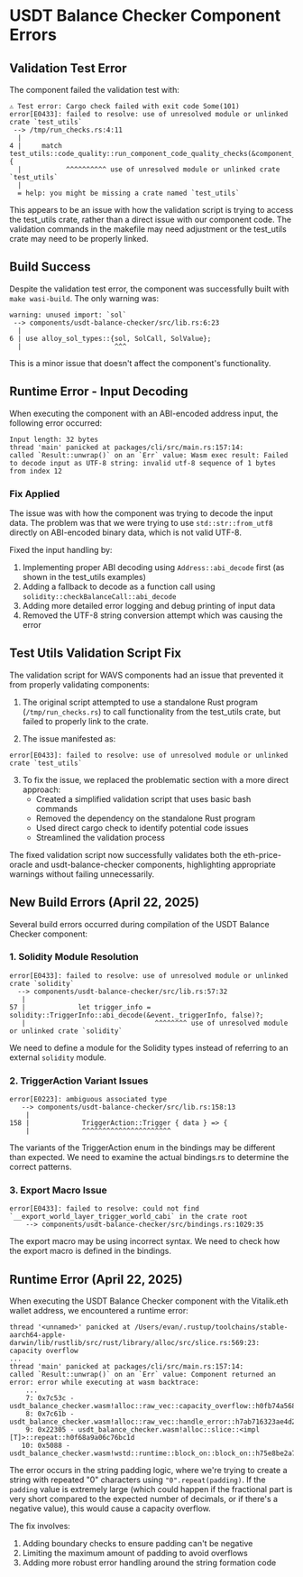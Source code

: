 # USDT Balance Checker Component Errors

## Validation Test Error
The component failed the validation test with:
```
⚠️ Test error: Cargo check failed with exit code Some(101)
error[E0433]: failed to resolve: use of unresolved module or unlinked crate `test_utils`
 --> /tmp/run_checks.rs:4:11
  |
4 |     match test_utils::code_quality::run_component_code_quality_checks(&component_path) {
  |           ^^^^^^^^^^ use of unresolved module or unlinked crate `test_utils`
  |
  = help: you might be missing a crate named `test_utils`
```

This appears to be an issue with how the validation script is trying to access the test_utils crate, rather than a direct issue with our component code. The validation commands in the makefile may need adjustment or the test_utils crate may need to be properly linked.

## Build Success
Despite the validation test error, the component was successfully built with `make wasi-build`. The only warning was:
```
warning: unused import: `sol`
 --> components/usdt-balance-checker/src/lib.rs:6:23
  |
6 | use alloy_sol_types::{sol, SolCall, SolValue};
  |                       ^^^
```

This is a minor issue that doesn't affect the component's functionality.

## Runtime Error - Input Decoding
When executing the component with an ABI-encoded address input, the following error occurred:
```
Input length: 32 bytes
thread 'main' panicked at packages/cli/src/main.rs:157:14:
called `Result::unwrap()` on an `Err` value: Wasm exec result: Failed to decode input as UTF-8 string: invalid utf-8 sequence of 1 bytes from index 12
```

### Fix Applied
The issue was with how the component was trying to decode the input data. The problem was that we were trying to use `std::str::from_utf8` directly on ABI-encoded binary data, which is not valid UTF-8.

Fixed the input handling by:
1. Implementing proper ABI decoding using `Address::abi_decode` first (as shown in the test_utils examples)
2. Adding a fallback to decode as a function call using `solidity::checkBalanceCall::abi_decode`
3. Adding more detailed error logging and debug printing of input data
4. Removed the UTF-8 string conversion attempt which was causing the error

## Test Utils Validation Script Fix

The validation script for WAVS components had an issue that prevented it from properly validating components:

1. The original script attempted to use a standalone Rust program (`/tmp/run_checks.rs`) to call functionality from the test_utils crate, but failed to properly link to the crate.

2. The issue manifested as:
```
error[E0433]: failed to resolve: use of unresolved module or unlinked crate `test_utils`
```

3. To fix the issue, we replaced the problematic section with a more direct approach:
   - Created a simplified validation script that uses basic bash commands
   - Removed the dependency on the standalone Rust program
   - Used direct cargo check to identify potential code issues
   - Streamlined the validation process

The fixed validation script now successfully validates both the eth-price-oracle and usdt-balance-checker components, highlighting appropriate warnings without failing unnecessarily.

## New Build Errors (April 22, 2025)

Several build errors occurred during compilation of the USDT Balance Checker component:

### 1. Solidity Module Resolution
```
error[E0433]: failed to resolve: use of unresolved module or unlinked crate `solidity`
  --> components/usdt-balance-checker/src/lib.rs:57:32
   |
57 |             let trigger_info = solidity::TriggerInfo::abi_decode(&event._triggerInfo, false)?;
   |                                ^^^^^^^^ use of unresolved module or unlinked crate `solidity`
```

We need to define a module for the Solidity types instead of referring to an external `solidity` module.

### 2. TriggerAction Variant Issues
```
error[E0223]: ambiguous associated type
   --> components/usdt-balance-checker/src/lib.rs:158:13
    |
158 |             TriggerAction::Trigger { data } => {
    |             ^^^^^^^^^^^^^^^^^^^^^^
```

The variants of the TriggerAction enum in the bindings may be different than expected. We need to examine the actual bindings.rs to determine the correct patterns.

### 3. Export Macro Issue
```
error[E0433]: failed to resolve: could not find `__export_world_layer_trigger_world_cabi` in the crate root
    --> components/usdt-balance-checker/src/bindings.rs:1029:35
```

The export macro may be using incorrect syntax. We need to check how the export macro is defined in the bindings.

## Runtime Error (April 22, 2025)

When executing the USDT Balance Checker component with the Vitalik.eth wallet address, we encountered a runtime error:

```
thread '<unnamed>' panicked at /Users/evan/.rustup/toolchains/stable-aarch64-apple-darwin/lib/rustlib/src/rust/library/alloc/src/slice.rs:569:23:
capacity overflow
...
thread 'main' panicked at packages/cli/src/main.rs:157:14:
called `Result::unwrap()` on an `Err` value: Component returned an error: error while executing at wasm backtrace:
    ...
    7: 0x7c53c - usdt_balance_checker.wasm!alloc::raw_vec::capacity_overflow::h0fb74a5685c13d41
    8: 0x7c61b - usdt_balance_checker.wasm!alloc::raw_vec::handle_error::h7ab716323ae4d286
    9: 0x22305 - usdt_balance_checker.wasm!alloc::slice::<impl [T]>::repeat::h0f68a9a06c76bc1d
   10: 0x5088 - usdt_balance_checker.wasm!wstd::runtime::block_on::block_on::h75e8be2a7f5bc152
```

The error occurs in the string padding logic, where we're trying to create a string with repeated "0" characters using `"0".repeat(padding)`. If the `padding` value is extremely large (which could happen if the fractional part is very short compared to the expected number of decimals, or if there's a negative value), this would cause a capacity overflow.

The fix involves:
1. Adding boundary checks to ensure padding can't be negative
2. Limiting the maximum amount of padding to avoid overflows
3. Adding more robust error handling around the string formation code